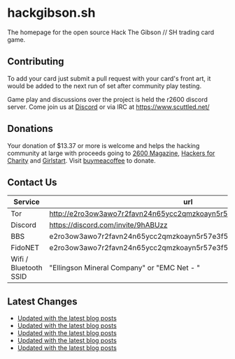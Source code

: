 # hackgibson.sh
The homepage for the open source Hack The Gibson // SH trading card game.


## Contributing

To add your card just submit a pull request with your card's front art, it would be added to the next run of set after community play testing.

Game play and discussions over the project is held the r2600 discord server. Come join us at [Discord](https://discord.com/invite/9hABUzz) or via IRC at https://www.scuttled.net/


## Donations

Your donation of $13.37 or more is welcome and helps the hacking community at large with proceeds going to [2600 Magazine](https://2600.com/), [Hackers for Charity](https://hackersforcharity.org) and [Girlstart](https://girlstart.org).  Visit [buymeacoffee](https://www.buymeacoffee.com/hackgibson.sh) to donate.


## Contact Us

Service | url
-|-
Tor | http://e2ro3ow3awo7r2favn24n65ycc2qmzkoayn5r57e3f56nvjwdcgg32ad.onion
Discord | https://discord.com/invite/9hABUzz
BBS | e2ro3ow3awo7r2favn24n65ycc2qmzkoayn5r57e3f56nvjwdcgg32ad.onion:23
FidoNET | e2ro3ow3awo7r2favn24n65ycc2qmzkoayn5r57e3f56nvjwdcgg32ad.onion:24554
Wifi / Bluetooth SSID | "Ellingson Mineral Company" or "EMC Net - <fidonet address>"

## Latest Changes
<!-- BLOG-POST-LIST:START -->
- [Updated with the latest blog posts](https://github.com/DFW2600/hackgibson.sh/commit/981f7076c049e24bc02d6a121c52e97916998248)
- [Updated with the latest blog posts](https://github.com/DFW2600/hackgibson.sh/commit/6a7b43fdc5af279a70fa4eedae07ba57e215822e)
- [Updated with the latest blog posts](https://github.com/DFW2600/hackgibson.sh/commit/24a730bf69dcac7d68bf3b8916f52efc386d3179)
- [Updated with the latest blog posts](https://github.com/DFW2600/hackgibson.sh/commit/2dbb8bed1a976c1d48f9b5fb56d8b260e9ac9f0f)
- [Updated with the latest blog posts](https://github.com/DFW2600/hackgibson.sh/commit/c221b7bcf2a61dd885903284632176df8131d76f)
<!-- BLOG-POST-LIST:END -->
